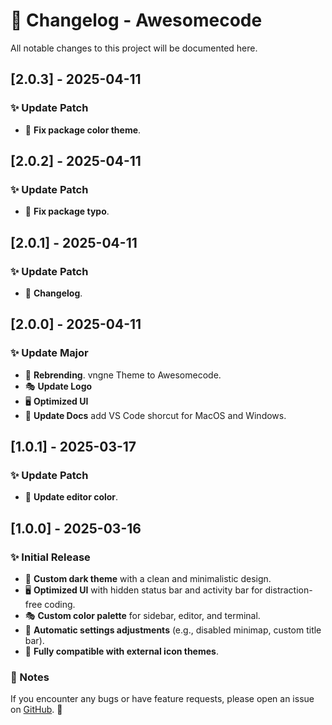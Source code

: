 # 📌 Changelog - Awesomecode

All notable changes to this project will be documented here.

## [2.0.3] - 2025-04-11  
### ✨ Update Patch  
- 🔧 **Fix package color theme**.  

## [2.0.2] - 2025-04-11  
### ✨ Update Patch  
- 🔧 **Fix package typo**.  

## [2.0.1] - 2025-04-11  
### ✨ Update Patch  
- 🔧 **Changelog**.  

## [2.0.0] - 2025-04-11  
### ✨ Update Major  
- 🎨 **Rebrending**. vngne Theme to Awesomecode.
- 🎭 **Update Logo**
- 🖥 **Optimized UI**
- 📝 **Update Docs** add VS Code shorcut for MacOS and Windows.

## [1.0.1] - 2025-03-17  
### ✨ Update Patch  
- 🎨 **Update editor color**.  

## [1.0.0] - 2025-03-16  
### ✨ Initial Release  
- 🎨 **Custom dark theme** with a clean and minimalistic design.  
- 🖥 **Optimized UI** with hidden status bar and activity bar for distraction-free coding.  
- 🎭 **Custom color palette** for sidebar, editor, and terminal.  
- 🚀 **Automatic settings adjustments** (e.g., disabled minimap, custom title bar).  
- 🔧 **Fully compatible with external icon themes**.  



### 📝 Notes  
If you encounter any bugs or have feature requests, please open an issue on [GitHub](https://github.com/ekovegeance/awesomecode/issues). 🚀  
